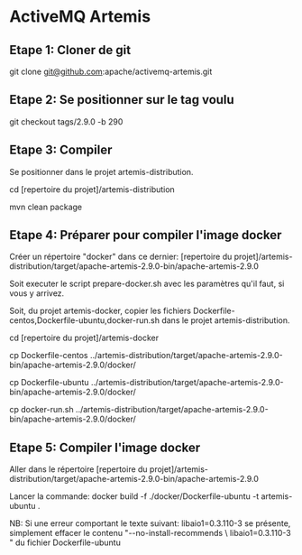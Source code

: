 # ActiveMQ Artemis

## Etape 1: Cloner de git

git clone git@github.com:apache/activemq-artemis.git

## Etape 2: Se positionner sur le tag voulu

git checkout tags/2.9.0 -b 290

## Etape 3: Compiler

Se positionner dans le projet artemis-distribution.

cd [repertoire du projet]/artemis-distribution

mvn clean package

## Etape 4: Préparer pour compiler l'image docker

Créer un répertoire "docker" dans ce dernier: [repertoire du projet]/artemis-distribution/target/apache-artemis-2.9.0-bin/apache-artemis-2.9.0

Soit executer le script prepare-docker.sh avec les paramètres qu'il faut, si vous y arrivez.

Soit, du projet artemis-docker, copier les fichiers Dockerfile-centos,Dockerfile-ubuntu,docker-run.sh dans le projet artemis-distribution.

cd [repertoire du projet]/artemis-docker

cp Dockerfile-centos ../artemis-distribution/target/apache-artemis-2.9.0-bin/apache-artemis-2.9.0/docker/

cp Dockerfile-ubuntu ../artemis-distribution/target/apache-artemis-2.9.0-bin/apache-artemis-2.9.0/docker/

cp docker-run.sh ../artemis-distribution/target/apache-artemis-2.9.0-bin/apache-artemis-2.9.0/docker/

## Etape 5: Compiler l'image docker

Aller dans le répertoire [repertoire du projet]/artemis-distribution/target/apache-artemis-2.9.0-bin/apache-artemis-2.9.0

Lancer la commande: docker build -f ./docker/Dockerfile-ubuntu -t artemis-ubuntu .

NB: Si une erreur comportant le texte suivant: libaio1=0.3.110-3 se présente, simplement effacer le contenu "--no-install-recommends \ libaio1=0.3.110-3 " du fichier Dockerfile-ubuntu